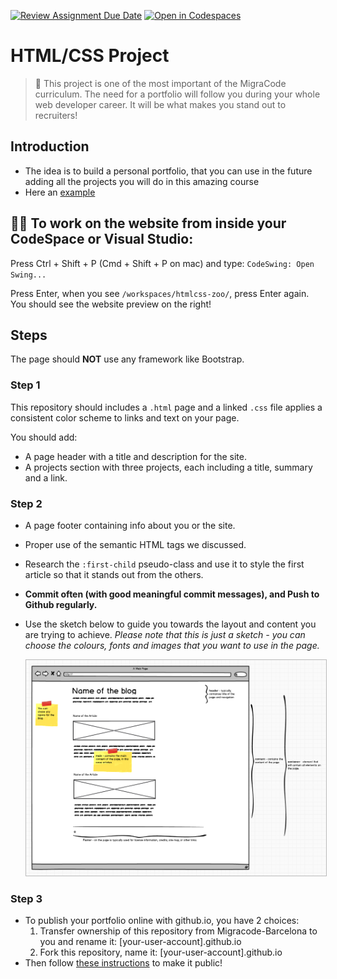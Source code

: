 [![Review Assignment Due Date](https://classroom.github.com/assets/deadline-readme-button-24ddc0f5d75046c5622901739e7c5dd533143b0c8e959d652212380cedb1ea36.svg)](https://classroom.github.com/a/OoCp4HyV)
[![Open in Codespaces](https://classroom.github.com/assets/launch-codespace-7f7980b617ed060a017424585567c406b6ee15c891e84e1186181d67ecf80aa0.svg)](https://classroom.github.com/open-in-codespaces?assignment_repo_id=10874949)
# HTML/CSS Project

> 📣 This project is one of the most important of the MigraCode curriculum. The need for a portfolio will follow you during your whole web developer career. It will be what makes you stand out to recruiters!

## Introduction
- The idea is to build a personal portfolio, that you can use in the future adding all the projects you will do in this amazing course
- Here an [example](https://kristiinacwalina.github.io/)

## 👩‍🔧 To work on the website from inside your CodeSpace or Visual Studio: 

Press Ctrl + Shift + P (Cmd + Shift + P on mac) and type: `CodeSwing: Open Swing...`

Press Enter, when you see `/workspaces/htmlcss-zoo/`, press Enter again. You should see the website preview on the right!

## Steps

The page should **NOT** use any framework like Bootstrap.

### Step 1

This repository should includes a `.html` page and a linked `.css` file applies a consistent color scheme to links and text on your page.

You should add:
- A page header with a title and description for the site.
- A projects section with three projects, each including a title, summary and a link.

### Step 2

- A page footer containing info about you or the site.
- Proper use of the semantic HTML tags we discussed.
- Research the `:first-child` pseudo-class and use it to style the first article so that it stands out from the others.
- **Commit often (with good meaningful commit messages), and Push to Github regularly.**
- Use the sketch below to guide you towards the layout and content you are trying to achieve. _Please note that this is just a sketch - you can choose the colours, fonts and images that you want to use in the page._

  <a href="./.content/blog-sketch-week-1.png" target="blank">
    <img src="./.content/blog-sketch-week-1.png" style="border: 1px solid #bababa;">
  </a>
  
### Step 3
  
- To publish your portfolio online with github.io, you have 2 choices: 
  1. Transfer ownership of this repository from Migracode-Barcelona to you and rename it: [your-user-account].github.io
  2. Fork this repository, name it: [your-user-account].github.io 
- Then follow [these instructions](https://migracode-barcelona.gitbook.io/syllabus/guides/git#how-to-publish-your-website-in-githubio) to make it public!
